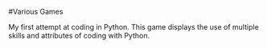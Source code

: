 #Various Games

My first attempt at coding in Python. This game displays the use of multiple skills and attributes of coding with Python.
